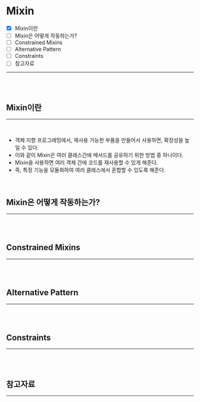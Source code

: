 # Mixin

- [x] Mixin이란
- [ ] Mixin은 어떻게 작동하는가?
- [ ] Constrained Mixins
- [ ] Alternative Pattern
- [ ] Constraints
- [ ] 참고자료

---

<br/><br/>

## Mixin이란

---

<br/>

- 객체 지향 프로그래밍에서, 재사용 가능한 부품을 만들어서 사용하면, 확장성을 높일 수 있다.
- 이와 같이 Mixin은 여러 클래스간에 메서드를 공유하기 위한 방법 중 하나이다.
- Mixin을 사용하면 여러 객체 간에 코드를 재사용할 수 있게 해준다.
- 즉, 특정 기능을 모듈화하여 여러 클래스에서 혼합할 수 있도록 해준다.

<br/>

## Mixin은 어떻게 작동하는가?

---

<br/>

<br/>

## Constrained Mixins

---

<br/>

<br/>

## Alternative Pattern

---

<br/>

<br/>

## Constraints

---

<br/>

<br/>

## 참고자료

---

<br/>

<br/>

